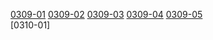 [0309-01](https://cdn.jsdelivr.net/gh/hordestserdy76/hosyterog/0309/0309.7z.001)  [0309-02](https://cdn.jsdelivr.net/gh/hordestserdy76/hosyterog/0309/0309.7z.002)  [0309-03](https://cdn.jsdelivr.net/gh/hordestserdy76/hosyterog/0309/0309.7z.003)  [0309-04](https://cdn.jsdelivr.net/gh/hordestserdy76/hosyterog/0309/0309.7z.004)  [0309-05](https://cdn.jsdelivr.net/gh/hordestserdy76/hosyterog/0309/0309.7z.005)  
[0310-01]
